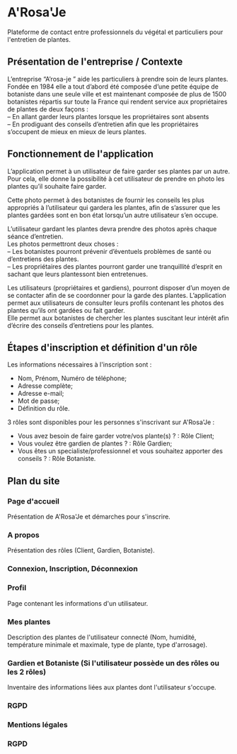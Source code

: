 # A'Rosa'Je
Plateforme de contact entre professionnels du végétal et particuliers pour l'entretien de plantes.

## Présentation de l'entreprise / Contexte
L’entreprise “A’rosa-je ” aide les particuliers à prendre soin de leurs plantes.  
Fondée en 1984 elle a tout d’abord été composée d’une petite équipe de botaniste dans une seule ville et est maintenant composée de plus de 1500 botanistes répartis sur toute la France qui rendent service aux propriétaires de plantes de deux façons :  
– En allant garder leurs plantes lorsque les propriétaires sont absents  
– En prodiguant des conseils d’entretien afin que les propriétaires s’occupent de mieux en mieux de leurs plantes.  

## Fonctionnement de l'application
L’application permet à un utilisateur de faire garder ses plantes par un autre. Pour cela, elle donne la possibilité à cet utilisateur de prendre en photo les plantes qu’il souhaite faire garder. 

Cette photo permet à des botanistes de fournir les conseils les plus appropriés à l’utilisateur qui gardera les plantes, afin de s’assurer que les plantes gardées sont en bon état lorsqu’un autre utilisateur s’en occupe.  

L’utilisateur gardant les plantes devra prendre des photos après chaque séance d’entretien.  
Les photos permettront deux choses :   
– Les botanistes pourront prévenir d’éventuels problèmes de santé ou d’entretiens des plantes.  
– Les propriétaires des plantes pourront garder une tranquillité d’esprit en sachant que leurs plantessont bien entretenues.  

Les utilisateurs (propriétaires et gardiens), pourront disposer d’un moyen de se contacter afin de se coordonner pour la garde des plantes.  L’application permet aux utilisateurs de consulter leurs profils contenant les photos des plantes qu’ils ont gardées ou fait garder.    
Elle permet aux botanistes de chercher les plantes suscitant leur intérêt  afin d’écrire des conseils d’entretiens pour les plantes.

## Étapes d'inscription et définition d'un rôle
Les informations nécessaires à l'inscription sont :  
 - Nom, Prénom, Numéro de téléphone;  
 - Adresse complète;  
 - Adresse e-mail;  
 - Mot de passe;  
 - Définition du rôle.  

3 rôles sont disponibles pour les personnes s'inscrivant sur A'Rosa'Je :  
 - Vous avez besoin de faire garder votre/vos plante(s) ? : Rôle Client;  
 - Vous voulez être gardien de plantes ? : Rôle Gardien;  
 - Vous êtes un specialiste/professionnel et vous souhaitez apporter des conseils ? : Rôle Botaniste.

## Plan du site
### Page d'accueil
Présentation de A'Rosa'Je et démarches pour s'inscrire.  

### A propos
Présentation des rôles (Client, Gardien, Botaniste).  

### Connexion, Inscription, Déconnexion
  
### Profil
Page contenant les informations d'un utilisateur.  

### Mes plantes
Description des plantes de l'utilisateur connecté (Nom, humidité, température minimale et maximale, type de plante, type d'arrosage).  

### Gardien et Botaniste (Si l'utilisateur possède un des rôles ou les 2 rôles)
Inventaire des informations liées aux plantes dont l'utilisateur s'occupe.

### RGPD

### Mentions légales
### RGPD
